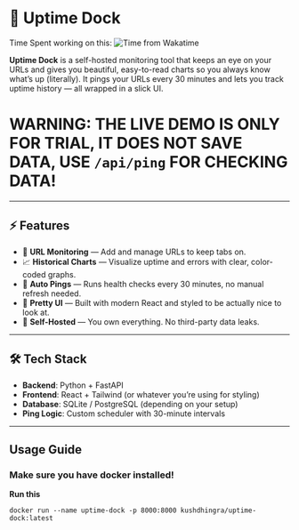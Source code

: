 # 🚢 Uptime Dock

Time Spent working on this: ![Time from Wakatime](https://hackatime-badge.hackclub.com/U0804SUGQRG/uptime-dock)

**Uptime Dock** is a self-hosted monitoring tool that keeps an eye on your URLs and gives you beautiful, easy-to-read charts so you always know what’s up (literally). It pings your URLs every 30 minutes and lets you track uptime history — all wrapped in a slick UI.

# WARNING: THE LIVE DEMO IS ONLY FOR TRIAL, IT DOES NOT SAVE DATA, USE ```/api/ping``` FOR CHECKING DATA!

---

## ⚡ Features

- 🔗 **URL Monitoring** — Add and manage URLs to keep tabs on.
- 📈 **Historical Charts** — Visualize uptime and errors with clear, color-coded graphs.
- 🔄 **Auto Pings** — Runs health checks every 30 minutes, no manual refresh needed.
- 💅 **Pretty UI** — Built with modern React and styled to be actually nice to look at.
- 🧠 **Self-Hosted** — You own everything. No third-party data leaks.

---

## 🛠️ Tech Stack

- **Backend**: Python + FastAPI
- **Frontend**: React + Tailwind (or whatever you’re using for styling)
- **Database**: SQLite / PostgreSQL (depending on your setup)
- **Ping Logic**: Custom scheduler with 30-minute intervals

---

## Usage Guide

### Make sure you have docker installed!

**Run this**

```
docker run --name uptime-dock -p 8000:8000 kushdhingra/uptime-dock:latest
```

